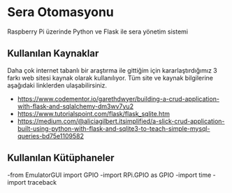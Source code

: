 # Sera Otomasyonu
Raspberry Pi üzerinde Python ve Flask ile sera yönetim sistemi

## Kullanılan Kaynaklar
Daha çok internet tabanlı bir araştırma ile gittiğim için kararlaştırdığımız 3 farkı web sitesi kaynak olarak kullanılıyor. Tüm site ve kaynak bilgilerine aşağıdaki linklerden ulaşabilirsiniz.
- https://www.codementor.io/garethdwyer/building-a-crud-application-with-flask-and-sqlalchemy-dm3wv7yu2
- https://www.tutorialspoint.com/flask/flask_sqlite.htm
- https://medium.com/@aliciagilbert.itsimplified/a-slick-crud-application-built-using-python-with-flask-and-sqlite3-to-teach-simple-mysql-queries-bd75e1109582
## Kullanılan Kütüphaneler
-from EmulatorGUI import GPIO
-import RPi.GPIO as GPIO
-import time
-import traceback

